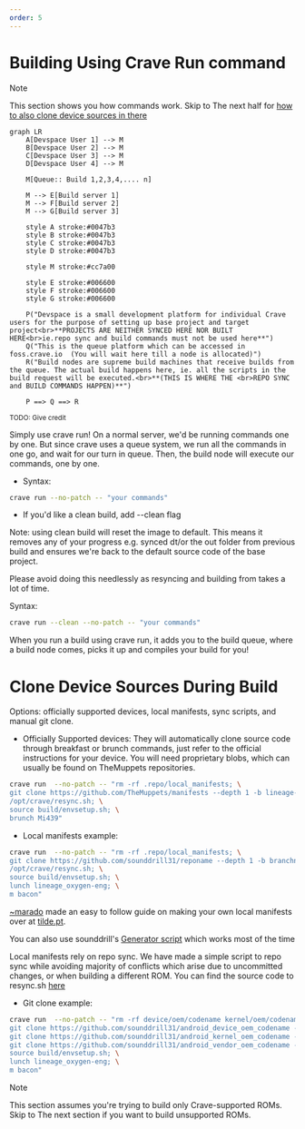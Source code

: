 ```yaml
---
order: 5
---
```


# Building Using Crave Run command

> [!NOTE]
> This section shows you how commands work. Skip to The next half for [how to also clone device sources in there](#Clone-Device-Sources-During-Build)

```mermaid
graph LR
    A[Devspace User 1] --> M
    B[Devspace User 2] --> M
    C[Devspace User 3] --> M
    D[Devspace User 4] --> M

    M[Queue:: Build 1,2,3,4,.... n]

    M --> E[Build server 1]
    M --> F[Build server 2]
    M --> G[Build server 3]

    style A stroke:#0047b3
    style B stroke:#0047b3
    style C stroke:#0047b3
    style D stroke:#0047b3
    
    style M stroke:#cc7a00
    
    style E stroke:#006600
    style F stroke:#006600
    style G stroke:#006600

    P("Devspace is a small development platform for individual Crave users for the purpose of setting up base project and target project<br>**PROJECTS ARE NEITHER SYNCED HERE NOR BUILT HERE<br>ie.repo sync and build commands must not be used here**")
    Q("This is the queue platform which can be accessed in foss.crave.io  (You will wait here till a node is allocated)")
    R("Build nodes are supreme build machines that receive builds from the queue. The actual build happens here, ie. all the scripts in the build request will be executed.<br>**(THIS IS WHERE THE <br>REPO SYNC and BUILD COMMANDS HAPPEN)**")

    P ==> Q ==> R
```
<!-- (Diagram idea by @subhahbus, converted by [Yuvraaj](https://github.com/Uvatbc))-->
<sub>TODO: Give credit</sub>

Simply use crave run! On a normal server, we'd be running commands one
by one. But since crave uses a queue system, we run all the commands in
one go, and wait for our turn in queue. Then, the build node will
execute our commands, one by one.

- Syntax:

```bash
crave run --no-patch -- "your commands"
```

- If you'd like a clean build, add --clean flag

Note: using clean build will reset the image to default. This means it removes any of your progress e.g. synced dt/or the out folder from previous build and ensures we're back to the default source code of the base project. 

Please avoid doing this needlessly as resyncing and building from takes a lot of time. 

Syntax:

```bash
crave run --clean --no-patch -- "your commands"
```

When you run a build using crave run, it adds you to the build queue,
where a build node comes, picks it up and compiles your build for you!

# Clone Device Sources During Build

Options: officially supported devices, local manifests, sync scripts,
and manual git clone.

- Officially Supported devices: They will automatically clone source
  code through breakfast or brunch commands, just refer to the official
  instructions for your device. You will need proprietary blobs, which
  can usually be found on TheMuppets repositories.

```bash
crave run  --no-patch -- "rm -rf .repo/local_manifests; \
git clone https://github.com/TheMuppets/manifests --depth 1 -b lineage-21.0 .repo/local_manifests; \
/opt/crave/resync.sh; \
source build/envsetup.sh; \
brunch Mi439"   
```

- Local manifests example:

```bash
crave run  --no-patch -- "rm -rf .repo/local_manifests; \
git clone https://github.com/sounddrill31/reponame --depth 1 -b branchname .repo/local_manifests; \
/opt/crave/resync.sh; \
source build/envsetup.sh; \
lunch lineage_oxygen-eng; \
m bacon"   
```

[~marado](https://tilde.pt/~marado/) made an easy to follow guide on
making your own local manifests over at
[tilde.pt](https://tilde.pt/~marado/blog/repo-using-a-local-manifest.html).

You can also use sounddrill's [Generator script](https://github.com/sounddrill31/actions_generate_local_manifests) which works most of the time 

Local manifests rely on repo sync. We have made a simple script to repo
sync while avoiding majority of conflicts which arise due to uncommitted
changes, or when building a different ROM. You can find the source code
to resync.sh
[here](https://github.com/accupara/docker-images/blob/master/aosp/common/resync.sh)

- Git clone example:

```bash
crave run  --no-patch -- "rm -rf device/oem/codename kernel/oem/codename vendor/oem/codename; \
git clone https://github.com/sounddrill31/android_device_oem_codename --depth 1 -b branchname device/oem/codename; \
git clone https://github.com/sounddrill31/android_kernel_oem_codename --depth 1 -b branchname kernel/oem/codename; \
git clone https://github.com/sounddrill31/android_vendor_oem_codename --depth 1 -b branchname vendor/oem/codename; \
source build/envsetup.sh; \
lunch lineage_oxygen-eng; \
m bacon"
```


> [!NOTE]
> This section assumes you're trying to build only Crave-supported ROMs. Skip to The next section if you want to build unsupported ROMs.